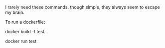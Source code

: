 

I rarely need these commands, though simple, they always seem to escape my brain.

To run a dockerfile:



docker build -t test .

 
<test is name of image I gave>

 
docker run test

<runs the test image>
